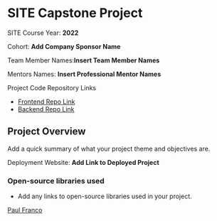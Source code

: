 
# SITE Capstone Project

SITE Course Year: **2022**

Cohort: **Add Company Sponsor Name**

Team Member Names:**Insert Team Member Names**

Mentors Names: **Insert Professional Mentor Names**

Project Code Repository Links

* [Frontend Repo Link]()
* [Backend Repo Link]()

## Project Overview

Add a quick summary of what your project theme and objectives are. 

Deployment Website: **Add Link to Deployed Project**

### Open-source libraries used

- Add any links to open-source libraries used in your project.
<div class="badge-base LI-profile-badge" data-locale="en_US" data-size="medium" data-theme="dark" data-type="VERTICAL" data-vanity="paulfranco12" data-version="v1"><a class="badge-base__link LI-simple-link" href="https://www.linkedin.com/in/paulfranco12?trk=profile-badge">Paul Franco</a></div>
              

